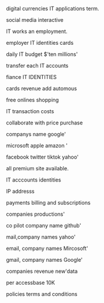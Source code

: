 
digital currencies IT applications term.

social media interactive 

 IT works an employment. 

employer IT identities cards

daily IT budget $'ten millions' 

transfer each IT accounts 

fiance IT IDENTITIES 

cards revenue add automous 

free onlines shopping 

IT transaction costs

collaborate with price purchase 

companys name google' 

microsoft apple amazon '

facebook twitter tiktok yahoo'

all premium site available.

IT acccounts identities 

IP addresss 

payments billing and subscriptions 

companies productions'

co pilot company name github'

mail,company names yahoo'

email, company names Mircosoft'

gmail, company names Google'

companies revenue new'data 

per accessbase 10K  
 
policies terms and conditions 

